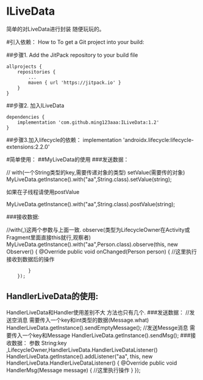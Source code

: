 # ILiveData
简单的对LiveData进行封装  随便玩玩的。

#引入依赖：
How to
To get a Git project into your build:

##步骤1. Add the JitPack repository to your build file

	allprojects {
		repositories {
			...
			maven { url 'https://jitpack.io' }
		}
	}
##步骤2. 加入ILiveData

	dependencies {
		implementation 'com.github.ming123aaa:ILiveData:1.2'
	}
##步骤3.加入lifecycle的依赖：
   implementation 'androidx.lifecycle:lifecycle-extensions:2.2.0'
  
#简单使用：
  ##MyLiveData的使用
  ###发送数据：
  
   // with(一个String类型的key,需要传递对象的类型)   setValue(需要传的对象)
   MyLiveData.getInstance().with("aa",String.class).setValue(string);
   
  如果在子线程请使用postValue
  
   MyLiveData.getInstance().with("aa",String.class).postValue(string);
   
   
  ###接收数据:
  
   //with(,)这两个参数与上面一致.  observe(类型为LifecycleOwner在Activity或Fragment里面直接this就行,观察者)
    MyLiveData.getInstance().with("aa",Person.class).observe(this, new Observer<Person>() {
            @Override
            public void onChanged(Person person) {
           //这里执行接收到数据后的操作

            }
        });
        
 ## HandlerLiveData的使用:
  HandlerLiveData和Handler使用差别不大 方法也只有几个.
  ###发送数据：
  //发送空消息 需要传入一个key和int类型的数据(Message.what)
  HandlerLiveData.getInstance().sendEmptyMessage();
  //发送Messge消息 需要传入一个key和Message
  HandlerLiveData.getInstance().sendMsg();
  ###接收数据：
   参数 String:key ,LifecycleOwner,HandlerLiveData.HandlerLiveDataListener()
   HandlerLiveData.getInstance().addListener("aa", this, new HandlerLiveData.HandlerLiveDataListener() {
            @Override
            public void HandlerMsg(Message message) {
               //这里执行操作
            }
        });
  
  
